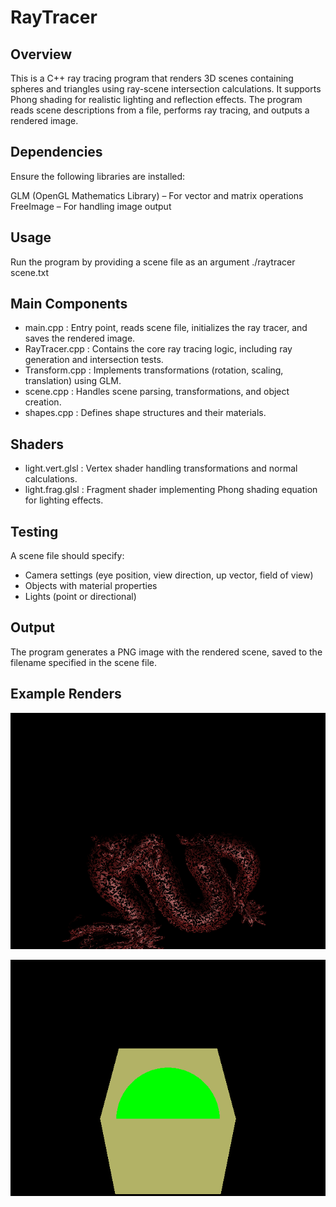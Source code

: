 # RayTracer

## Overview

This is a C++ ray tracing program that renders 3D scenes containing spheres and triangles using ray-scene intersection calculations. It supports Phong shading for realistic lighting and reflection effects. The program reads scene descriptions from a file, performs ray tracing, and outputs a rendered image.

## Dependencies
Ensure the following libraries are installed:

GLM (OpenGL Mathematics Library) – For vector and matrix operations
FreeImage – For handling image output

## Usage
Run the program by providing a scene file as an argument
./raytracer scene.txt

## Main Components
- main.cpp : Entry point, reads scene file, initializes the ray tracer, and saves the rendered image.
- RayTracer.cpp : Contains the core ray tracing logic, including ray generation and intersection tests.
- Transform.cpp : Implements transformations (rotation, scaling, translation) using GLM.
- scene.cpp : Handles scene parsing, transformations, and object creation.
- shapes.cpp : Defines shape structures and their materials.

## Shaders
- light.vert.glsl : Vertex shader handling transformations and normal calculations.
- light.frag.glsl : Fragment shader implementing Phong shading equation for lighting effects.

## Testing
A scene file should specify:
- Camera settings (eye position, view direction, up vector, field of view)
- Objects with material properties
- Lights (point or directional)

## Output
The program generates a PNG image with the rendered scene, saved to the filename specified in the scene file.

## Example Renders
![Render 1](Images/scene7.png)

![Render 2](Images/scene3.png)
